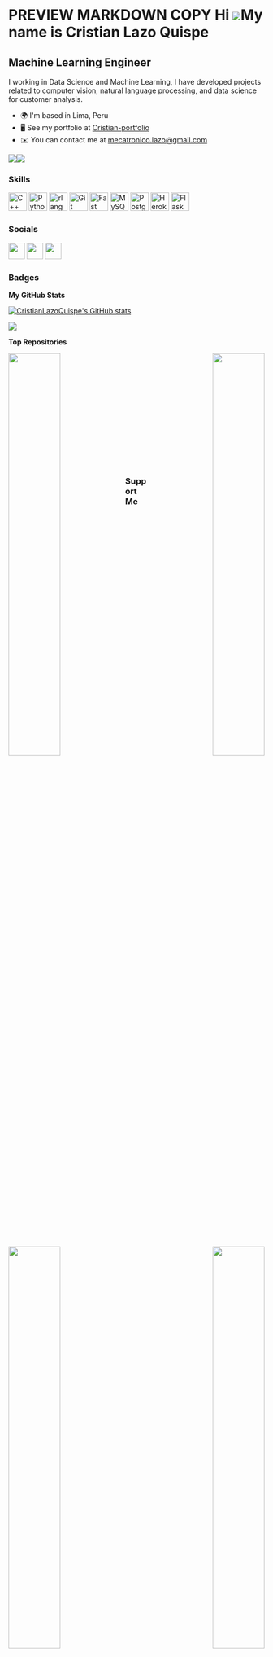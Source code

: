PREVIEW
MARKDOWN
COPY
Hi ![](https://user-images.githubusercontent.com/18350557/176309783-0785949b-9127-417c-8b55-ab5a4333674e.gif)My name is Cristian Lazo Quispe
============================================================================================================================================

Machine Learning Engineer
-------------------------

I working in Data Science and Machine Learning, I have developed projects related to computer vision, natural language processing, and data science for customer analysis.

* 🌍  I'm based in Lima, Peru
* 🖥️  See my portfolio at [Cristian-portfolio](http://cristianlazoquispe.github.io/my-portfolio-cris/)
* ✉️  You can contact me at [mecatronico.lazo@gmail.com](mailto:mecatronico.lazo@gmail.com)

<a href="https://www.github.com/CristianLazoQuispe" target="_blank" rel="noreferrer"><img
src="https://img.shields.io/github/followers/CristianLazoQuispe?logo=github&style=for-the-badge&color=0891b2&labelColor=1c1917" /></a><a href="https://www.twitter.com/CristianLazoQ" target="_blank" rel="noreferrer"><img
src="https://img.shields.io/twitter/follow/CristianLazoQ?logo=twitter&style=for-the-badge&color=0891b2&labelColor=1c1917"
/></a>
### Skills

<p align="left">
<a href="https://docs.microsoft.com/en-us/cpp/?view=msvc-170" target="_blank" rel="noreferrer"><img src="https://raw.githubusercontent.com/danielcranney/readme-generator/main/public/icons/skills/cplusplus-colored.svg" width="36" height="36" alt="C++" /></a>
<a href="https://www.python.org/" target="_blank" rel="noreferrer"><img src="https://raw.githubusercontent.com/danielcranney/readme-generator/main/public/icons/skills/python-colored.svg" width="36" height="36" alt="Python" /></a>
<a href="https://www.r-project.org/" target="_blank" rel="noreferrer"><img src="https://raw.githubusercontent.com/danielcranney/readme-generator/main/public/icons/skills/rlang-colored.svg" width="36" height="36" alt="rlang" /></a>
<a href="https://git-scm.com/" target="_blank" rel="noreferrer"><img src="https://raw.githubusercontent.com/danielcranney/readme-generator/main/public/icons/skills/git-colored.svg" width="36" height="36" alt="Git" /></a>
<a href="https://fastapi.tiangolo.com/" target="_blank" rel="noreferrer"><img src="https://raw.githubusercontent.com/danielcranney/readme-generator/main/public/icons/skills/fastapi-colored.svg" width="36" height="36" alt="Fast API" /></a>
<a href="https://www.mysql.com/" target="_blank" rel="noreferrer"><img src="https://raw.githubusercontent.com/danielcranney/readme-generator/main/public/icons/skills/mysql-colored.svg" width="36" height="36" alt="MySQL" /></a>
<a href="https://www.postgresql.org/" target="_blank" rel="noreferrer"><img src="https://raw.githubusercontent.com/danielcranney/readme-generator/main/public/icons/skills/postgresql-colored.svg" width="36" height="36" alt="PostgreSQL" /></a>
<a href="https://www.heroku.com/" target="_blank" rel="noreferrer"><img src="https://raw.githubusercontent.com/danielcranney/readme-generator/main/public/icons/skills/heroku-colored.svg" width="36" height="36" alt="Heroku" /></a>
<a href="https://flask.palletsprojects.com/en/2.0.x/" target="_blank" rel="noreferrer"><img src="https://raw.githubusercontent.com/danielcranney/readme-generator/main/public/icons/skills/flask-colored-dark.svg" width="36" height="36" alt="Flask" /></a>
</p>

### Socials

<p align="left"> <a href="https://www.github.com/CristianLazoQuispe" target="_blank" rel="noreferrer"><img src="https://raw.githubusercontent.com/danielcranney/readme-generator/main/public/icons/socials/github-dark.svg" width="32" height="32" /></a> <a href="https://www.linkedin.com/in/cristian-lazo-quispe" target="_blank" rel="noreferrer"><img src="https://raw.githubusercontent.com/danielcranney/readme-generator/main/public/icons/socials/linkedin.svg" width="32" height="32" /></a> <a href="https://www.twitter.com/CristianLazoQ" target="_blank" rel="noreferrer"><img src="https://raw.githubusercontent.com/danielcranney/readme-generator/main/public/icons/socials/twitter.svg" width="32" height="32" /></a></p>


### Badges

<b>My GitHub Stats</b>

<a href="http://www.github.com/CristianLazoQuispe"><img src="https://github-readme-stats.vercel.app/api?username=CristianLazoQuispe&show_icons=true&hide=&count_private=true&title_color=0891b2&text_color=ffffff&icon_color=0891b2&bg_color=1c1917&hide_border=true&show_icons=true" alt="CristianLazoQuispe's GitHub stats" /></a>

<a href="http://www.github.com/CristianLazoQuispe"><img src="https://github-readme-streak-stats.herokuapp.com/?user=CristianLazoQuispe&stroke=ffffff&background=1c1917&ring=0891b2&fire=0891b2&currStreakNum=ffffff&currStreakLabel=0891b2&sideNums=ffffff&sideLabels=ffffff&dates=ffffff&hide_border=true" /></a>

<b>Top Repositories</b>

<div width="100%" align="center"><a href="https://github.com/CristianLazoQuispe/Spoter-SL" align="left"><img align="left" width="45%" src="https://github-readme-stats.vercel.app/api/pin/?username=CristianLazoQuispe&repo=Spoter-SL&title_color=0891b2&text_color=ffffff&icon_color=0891b2&bg_color=1c1917&hide_border=true&locale=en" /></a><a href="https://github.com/CristianLazoQuispe/Pico_y_placa" align="right"><img align="right" width="45%" src="https://github-readme-stats.vercel.app/api/pin/?username=CristianLazoQuispe&repo=Pico_y_placa&title_color=0891b2&text_color=ffffff&icon_color=0891b2&bg_color=1c1917&hide_border=true&locale=en" /></a></div><br /><br /><br /><br /><br /><br /><br />

<br /><br /><br /><br /><br />

<div width="100%" align="center"><a href="https://github.com/CristianLazoQuispe/skin-lesion-segmentation-using-pix2pix" align="left"><img align="left" width="45%" src="https://github-readme-stats.vercel.app/api/pin/?username=CristianLazoQuispe&repo=skin-lesion-segmentation-using-pix2pix&title_color=0891b2&text_color=ffffff&icon_color=0891b2&bg_color=1c1917&hide_border=true&locale=en" /></a><a href="https://github.com/CristianLazoQuispe/project-covid-detection-utec" align="right"><img align="right" width="45%" src="https://github-readme-stats.vercel.app/api/pin/?username=CristianLazoQuispe&repo=project-covid-detection-utec&title_color=0891b2&text_color=ffffff&icon_color=0891b2&bg_color=1c1917&hide_border=true&locale=en" /></a></div>


### Support Me

<a href="https://www.buymeacoffee.com/CrisMecatronic"><img src="https://cdn.buymeacoffee.com/buttons/v2/default-yellow.png" width="200" /></a>
